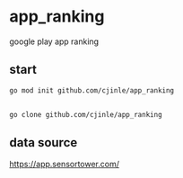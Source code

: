 # app_ranking
google play app ranking



## start
```sh
go mod init github.com/cjinle/app_ranking


go clone github.com/cjinle/app_ranking
```

## data source 

https://app.sensortower.com/